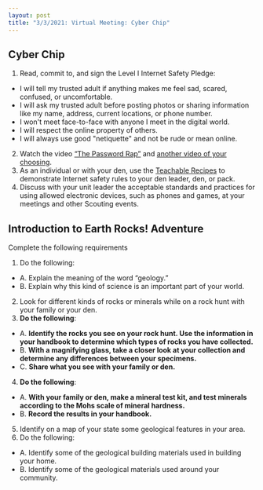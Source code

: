 ```yaml
---
layout: post
title: "3/3/2021: Virtual Meeting: Cyber Chip"
---
```


## Cyber Chip
1. Read, commit to, and sign the Level I Internet Safety Pledge:
- I will tell my trusted adult if anything makes me feel sad, scared, confused, or uncomfortable.
- I will ask my trusted adult before posting photos or sharing information like my name, address, current locations, or phone number.
- I won't meet face-to-face with anyone I meet in the digital world.
- I will respect the online property of others.
- I will always use good "netiquette" and not be rude or mean online.
2. Watch the video [“The Password Rap”](https://www.youtube.com/watch?v=DE5xKaf4E9E) and [another video of your choosing](https://www.youtube.com/watch?v=ml2bVJf15Bw).
3. As an individual or with your den, use the [Teachable Recipes](https://www.scouting.org/wp-content/uploads/2019/06/BSA_Teachable-Recipe.pdf) to demonstrate Internet safety rules to your den leader, den, or pack.
4. Discuss with your unit leader the acceptable standards and practices for using allowed electronic devices, such as phones and games, at your meetings and other Scouting events.


## Introduction to Earth Rocks! Adventure
Complete the following requirements
1. Do the following:
- A. Explain the meaning of the word “geology.”
- B. Explain why this kind of science is an important part of your world.
2. Look for different kinds of rocks or minerals while on a rock hunt with your family or your den.
3. **Do the following**:
- A. **Identify the rocks you see on your rock hunt. Use the information in your handbook to determine which types of rocks you have collected.**
- B. **With a magnifying glass, take a closer look at your collection and determine any differences between your specimens.**
- C. **Share what you see with your family or den.**
4. **Do the following**:
- A. **With your family or den, make a mineral test kit, and test minerals according to the Mohs scale of mineral hardness.**
- B. **Record the results in your handbook.**
5. Identify on a map of your state some geological features in your area.
6. Do the following:
- A. Identify some of the geological building materials used in building your home.
- B. Identify some of the geological materials used around your community.

